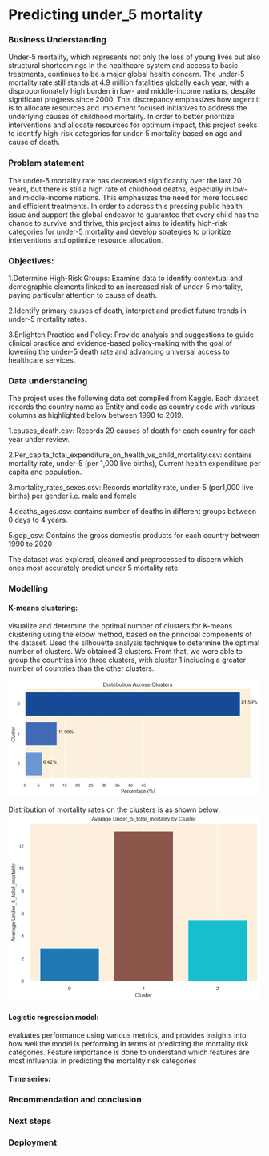 # Predicting under_5 mortality

### Business Understanding

Under-5 mortality, which represents not only the loss of young lives but also structural shortcomings in the healthcare system and access to
basic treatments, continues to be a major global health concern. The under-5 mortality rate still stands at 4.9 million fatalities globally
each year, with a disproportionately high burden in low- and middle-income nations, despite significant progress since 2000. This discrepancy emphasizes how urgent it is to allocate resources and implement focused initiatives to address the underlying causes of
childhood mortality. In order to better prioritize interventions and allocate resources for optimum impact, this project seeks to identify
high-risk categories for under-5 mortality based on age and cause of death.

### Problem statement

The under-5 mortality rate has decreased significantly over the last 20 years, but there is still a high rate of childhood deaths, especially in low- and middle-income nations. This emphasizes the need for more focused and efficient treatments. In order to address this pressing public health issue and support the global endeavor to guarantee that every child has the chance to survive and thrive, this project aims to identify high-risk categories for under-5 mortality and develop strategies to prioritize interventions and optimize resource allocation.

### Objectives:

1.Determine High-Risk Groups: Examine data to identify contextual and demographic elements linked to an increased risk of under-5 mortality,
paying particular attention to cause of death.

2.Identify primary causes of death, interpret and predict future trends in under-5 mortality rates.

3.Enlighten Practice and Policy: Provide analysis and suggestions to guide clinical practice and evidence-based policy-making with the goal
of lowering the under-5 death rate and advancing universal access to healthcare services.

### Data understanding

The project uses the following data set compiled from Kaggle. Each dataset records the country name as Entity and code as country code with
various columns as highlighted below between 1990 to 2019.

1.causes_death.csv: Records 29 causes of death for each country for each year under review.

2.Per_capita_total_expenditure_on_health_vs_child_mortality.csv: contains mortality rate, under-5 (per 1,000 live births), Current health expenditure per capita and population.

3.mortality_rates_sexes.csv: Records mortality rate, under-5 (per1,000 live births) per gender i.e. male and female

4.deaths_ages.csv: contains number of deaths in different groups between 0 days to 4 years.

5.gdp_csv: Contains the gross domestic products for each country between 1990 to 2020

The dataset was explored, cleaned and preprocessed to discern which ones most accurately predict under 5 mortality rate.

### Modelling

#### K-means clustering:
visualize and determine the optimal number of clusters for K-means clustering using the elbow method, based on the
principal components of the dataset. Used the silhouette analysis technique to determine the optimal number of clusters. We obtained 3 clusters. From that, we were able to group the countries into three clusters, with cluster 1 including a greater number of countries than
the other clusters.

![Alt Text](image1.png)

Distribution of mortality rates on the clusters is as shown below:
![Alt Text](image2.png)


#### Logistic regression model:
evaluates performance using various metrics, and provides insights into how well the model is performing in
terms of predicting the mortality risk categories. Feature importance is done to understand which features are most influential in predicting the mortality risk categories

#### Time series:


### Recommendation and conclusion

### Next steps

### Deployment
